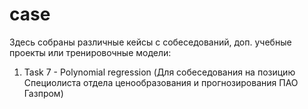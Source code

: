 # case

Здесь собраны различные кейсы с собеседований, доп. учебные проекты или тренировочные модели:

1. Task 7 - Polynomial regression (Для собеседования на позицию Специолиста отдела ценообразования и прогнозирования ПАО Газпром)